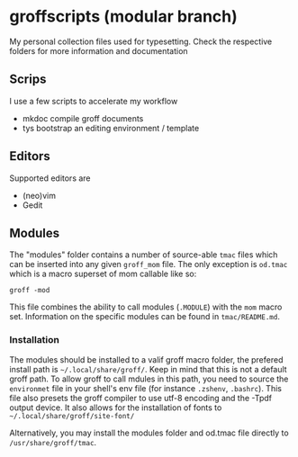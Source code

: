 # groffscripts (modular branch)
My personal collection files used for typesetting.
Check the respective folders for more information and documentation

## Scrips
I use a few scripts to accelerate my workflow
- mkdoc compile groff documents
- tys bootstrap an editing environment / template

## Editors
Supported editors are
- (neo)vim
- Gedit

## Modules
The "modules" folder contains a number of source-able `tmac` files
which can be inserted into any given `groff_mom` file.
The only exception is `od.tmac` which is a macro superset of mom
callable like so:
```
groff -mod
```
This file combines the ability to call modules (`.MODULE`)
with the `mom` macro set.
Information on the specific modules can be found in `tmac/README.md`.

### Installation
The modules should be installed to a valif groff macro folder,
the prefered install path is `~/.local/share/groff/`.
Keep in mind that this is not a default groff path.
To allow groff to call mdules in this path, you need to source the `environmet`
file in your shell's env file (for instance `.zshenv`, `.bashrc`).
This file also presets the groff compiler to use utf-8 encoding
and the -Tpdf output device.
It also allows for the installation of fonts to
`~/.local/share/groff/site-font/`

Alternatively, you may install the modules folder and od.tmac file
directly to `/usr/share/groff/tmac`.
